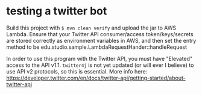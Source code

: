 # testing a twitter bot

Build this project with `$ mvn clean verify` and upload the jar to AWS Lambda. Ensure that your Twitter API consumer/access token/keys/secrets are stored correctly as environment variables in AWS, and then set the entry method to be edu.studio.sample.LambdaRequestHander::handleRequest

In order to use this program with the Twitter API, you must have "Elevated" access to the API v1.1. `twitter4j` is not yet updated (or will ever I believe) to use API v2 protocols, so this is essential. More info here: https://developer.twitter.com/en/docs/twitter-api/getting-started/about-twitter-api
